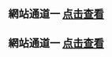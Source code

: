 ## 網站通道一 <a rel="nofollow noopener" href="https://kp5210.github.io/image/Express%E5%92%8CNord%E5%93%AA%E4%B8%AA%E5%A5%BD%E7%94%A8" target="_blank">点击查看</a>
## 網站通道一 <a rel="nofollow noopener" href="https://kp5210.github.io/image/Express%E5%92%8CNord%E5%93%AA%E4%B8%AA%E5%A5%BD%E7%94%A8" target="_blank">点击查看</a>
